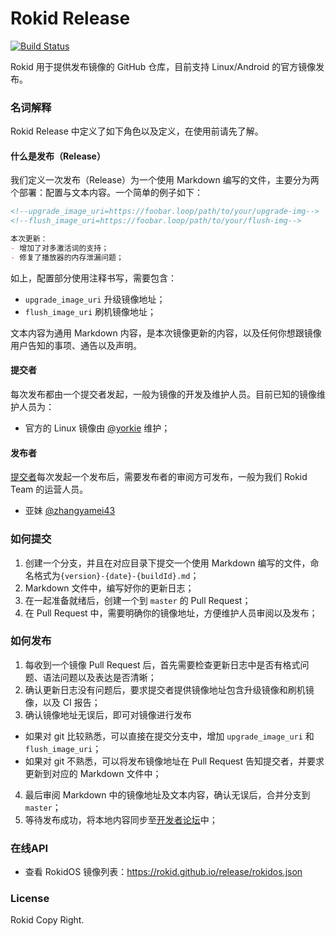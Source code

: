 Rokid Release
====================================
[![Build Status](https://travis-ci.org/Rokid/release.svg?branch=master)](https://travis-ci.org/Rokid/release)

Rokid 用于提供发布镜像的 GitHub 仓库，目前支持 Linux/Android 的官方镜像发布。

### 名词解释

Rokid Release 中定义了如下角色以及定义，在使用前请先了解。

#### 什么是发布（Release）

我们定义一次发布（Release）为一个使用 Markdown 编写的文件，主要分为两个部署：配置与文本内容。一个简单的例子如下：

```md
<!--upgrade_image_uri=https://foobar.loop/path/to/your/upgrade-img-->
<!--flush_image_uri=https://foobar.loop/path/to/your/flush-img-->

本次更新：
- 增加了对多激活词的支持；
- 修复了播放器的内存泄漏问题；

```

如上，配置部分使用注释书写，需要包含：

- `upgrade_image_uri` 升级镜像地址；
- `flush_image_uri` 刷机镜像地址；

文本内容为通用 Markdown 内容，是本次镜像更新的内容，以及任何你想跟镜像用户告知的事项、通告以及声明。

#### 提交者

每次发布都由一个提交者发起，一般为镜像的开发及维护人员。目前已知的镜像维护人员为：

- 官方的 Linux 镜像由 [@yorkie](https://github.com/yorkie) 维护；

#### 发布者

[提交者](#提交者)每次发起一个发布后，需要发布者的审阅方可发布，一般为我们 Rokid Team 的运营人员。

- 亚妹 [@zhangyamei43](https://github.com/zhangyamei43)

### 如何提交

1. 创建一个分支，并且在对应目录下提交一个使用 Markdown 编写的文件，命名格式为`{version}-{date}-{buildId}.md`；
2. Markdown 文件中，编写好你的更新日志；
3. 在一起准备就绪后，创建一个到 `master` 的 Pull Request；
4. 在 Pull Request 中，需要明确你的镜像地址，方便维护人员审阅以及发布；

### 如何发布

1. 每收到一个镜像 Pull Request 后，首先需要检查更新日志中是否有格式问题、语法问题以及表达是否清晰；
2. 确认更新日志没有问题后，要求提交者提供镜像地址包含升级镜像和刷机镜像，以及 CI 报告；
3. 确认镜像地址无误后，即可对镜像进行发布
  - 如果对 git 比较熟悉，可以直接在提交分支中，增加 `upgrade_image_uri` 和 `flush_image_uri`；
  - 如果对 git 不熟悉，可以将发布镜像地址在 Pull Request 告知提交者，并要求更新到对应的 Markdown 文件中；
4. 最后审阅 Markdown 中的镜像地址及文本内容，确认无误后，合并分支到 `master`；
5. 等待发布成功，将本地内容同步至[开发者论坛](https://forum.rokid.com)中；

### 在线API

- 查看 RokidOS 镜像列表：https://rokid.github.io/release/rokidos.json

### License

Rokid Copy Right.

